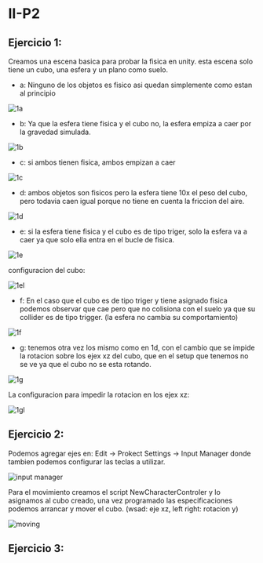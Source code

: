 # II-P2

## Ejercicio 1:

Creamos una escena basica para probar la fisica en unity. esta escena solo tiene un cubo, una esfera y un plano como suelo.

* a: Ninguno de los objetos es fisico asi quedan simplemente como estan al principio

![1a](img/1a.png)

* b: Ya que la esfera tiene fisica y el cubo no, la esfera empiza a caer por la gravedad simulada.

![1b](img/1b.gif)

* c: si ambos tienen fisica, ambos empizan a caer

![1c](img/1c.gif)

* d: ambos objetos son fisicos pero la esfera tiene 10x el peso del cubo, pero todavia caen igual porque no tiene en cuenta la friccion del aire.

![1d](img/1d.gif)

* e: si la esfera tiene fisica y el cubo es de tipo triger, solo la esfera va a caer ya que solo ella entra en el bucle de fisica.

![1e](img/1e.gif)

configuracion del cubo:

![1el](img/1el.png)

* f: En el caso que el cubo es de tipo triger y tiene asignado fisica podemos observar que cae pero que no colisiona con el suelo ya que su collider es de tipo trigger. (la esfera no cambia su comportamiento)

![1f](img/1f.gif)

* g: tenemos otra vez los mismo como en 1d, con el cambio que se impide la rotacion sobre los ejex xz del cubo, que en el setup que tenemos no se ve ya que el cubo no se esta rotando.

![1g](img/1g.gif)

La configuracion para impedir la rotacion en los ejex xz:

![1gl](img/1gl.png)

## Ejercicio 2:

Podemos agregar ejes en: Edit -> Prokect Settings -> Input Manager donde tambien podemos configurar las teclas a utilizar.

![input manager](img/2InputManager.png)

Para el movimiento creamos el script NewCharacterControler y lo asignamos al cubo creado, una vez programado las especificaciones podemos arrancar y mover el cubo. (wsad: eje xz, left right: rotacion y)

![moving](img/2Moving.gif)

## Ejercicio 3:


